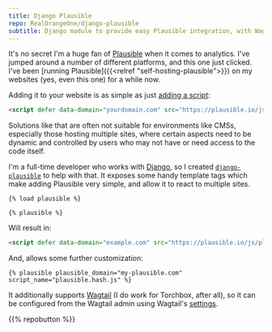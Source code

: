 ```yaml
---
title: Django Plausible
repo: RealOrangeOne/django-plausible
subtitle: Django module to provide easy Plausible integration, with Wagtail support
---
```


It's no secret I'm a huge fan of [Plausible](https://plausible.io) when it comes to analytics. I've jumped around a number of different platforms, and this one just clicked. I've been [running Plausible]({{<relref "self-hosting-plausible">}}) on my websites (yes, even this one) for a while now.

Adding it to your website is as simple as just [adding a script](https://plausible.io/docs/plausible-script):

```html
<script defer data-domain="yourdomain.com" src="https://plausible.io/js/plausible.js"></script>
```

Solutions like that are often not suitable for environments like CMSs, especially those hosting multiple sites, where certain aspects need to be dynamic and controlled by users who may not have or need access to the code itself.

I'm a full-time developer who works with [Django](https://www.djangoproject.com/), so I created [`django-plausible`](https://pypi.org/project/django-plausible) to help with that. It exposes some handy template tags which make adding Plausible very simple, and allow it to react to multiple sites.


```jinja
{% load plausible %}

{% plausible %}
```

Will result in:

```html
<script defer data-domain="example.com" src="https://plausible.io/js/plausible.js"></script>
```

And, allows some further customization:

```jinja
{% plausible plausible_domain="my-plausible.com" script_name="plausible.hash.js" %}
```

It additionally supports [Wagtail](https://wagtail.io/) (I do work for Torchbox, after all), so it can be configured from the Wagtail admin using Wagtail's [settings](https://docs.wagtail.io/en/stable/reference/contrib/settings.html#settings).


{{% repobutton %}}
